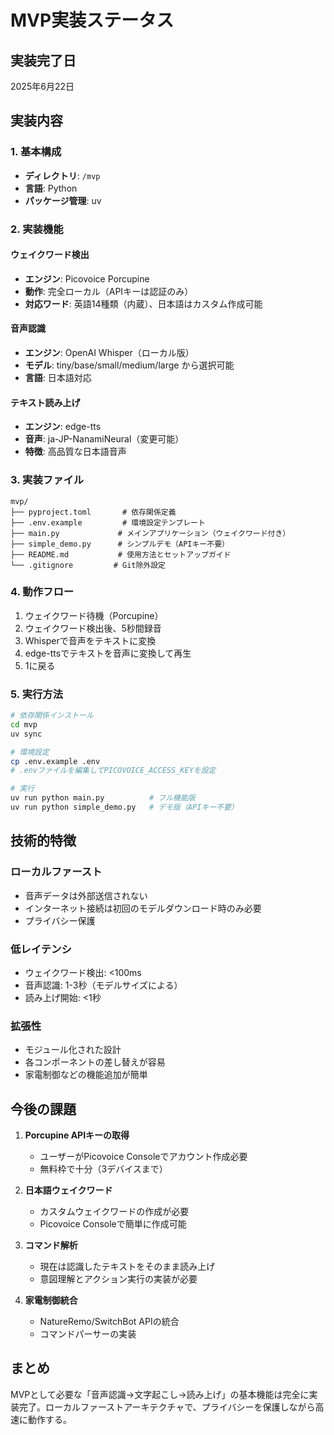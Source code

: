 # MVP実装ステータス

## 実装完了日
2025年6月22日

## 実装内容

### 1. 基本構成
- **ディレクトリ**: `/mvp`
- **言語**: Python
- **パッケージ管理**: uv

### 2. 実装機能

#### ウェイクワード検出
- **エンジン**: Picovoice Porcupine
- **動作**: 完全ローカル（APIキーは認証のみ）
- **対応ワード**: 英語14種類（内蔵）、日本語はカスタム作成可能

#### 音声認識
- **エンジン**: OpenAI Whisper（ローカル版）
- **モデル**: tiny/base/small/medium/large から選択可能
- **言語**: 日本語対応

#### テキスト読み上げ
- **エンジン**: edge-tts
- **音声**: ja-JP-NanamiNeural（変更可能）
- **特徴**: 高品質な日本語音声

### 3. 実装ファイル

```
mvp/
├── pyproject.toml       # 依存関係定義
├── .env.example         # 環境設定テンプレート
├── main.py             # メインアプリケーション（ウェイクワード付き）
├── simple_demo.py      # シンプルデモ（APIキー不要）
├── README.md           # 使用方法とセットアップガイド
└── .gitignore         # Git除外設定
```

### 4. 動作フロー

1. ウェイクワード待機（Porcupine）
2. ウェイクワード検出後、5秒間録音
3. Whisperで音声をテキストに変換
4. edge-ttsでテキストを音声に変換して再生
5. 1に戻る

### 5. 実行方法

```bash
# 依存関係インストール
cd mvp
uv sync

# 環境設定
cp .env.example .env
# .envファイルを編集してPICOVOICE_ACCESS_KEYを設定

# 実行
uv run python main.py          # フル機能版
uv run python simple_demo.py   # デモ版（APIキー不要）
```

## 技術的特徴

### ローカルファースト
- 音声データは外部送信されない
- インターネット接続は初回のモデルダウンロード時のみ必要
- プライバシー保護

### 低レイテンシ
- ウェイクワード検出: <100ms
- 音声認識: 1-3秒（モデルサイズによる）
- 読み上げ開始: <1秒

### 拡張性
- モジュール化された設計
- 各コンポーネントの差し替えが容易
- 家電制御などの機能追加が簡単

## 今後の課題

1. **Porcupine APIキーの取得**
   - ユーザーがPicovoice Consoleでアカウント作成必要
   - 無料枠で十分（3デバイスまで）

2. **日本語ウェイクワード**
   - カスタムウェイクワードの作成が必要
   - Picovoice Consoleで簡単に作成可能

3. **コマンド解析**
   - 現在は認識したテキストをそのまま読み上げ
   - 意図理解とアクション実行の実装が必要

4. **家電制御統合**
   - NatureRemo/SwitchBot APIの統合
   - コマンドパーサーの実装

## まとめ

MVPとして必要な「音声認識→文字起こし→読み上げ」の基本機能は完全に実装完了。ローカルファーストアーキテクチャで、プライバシーを保護しながら高速に動作する。